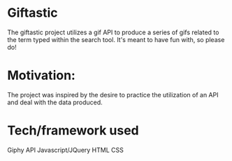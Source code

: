 # Giftastic

The giftastic project utilizes a gif API to produce a series of gifs related to the term typed within the search tool. It's meant to have fun with, so please do!

# Motivation:

The project was inspired by the desire to practice the utilization of an API and deal with the data produced. 

# Tech/framework used

Giphy API
Javascript/JQuery
HTML
CSS
